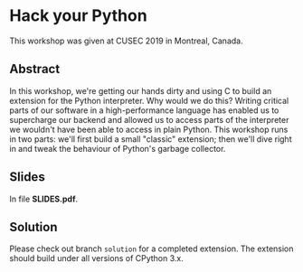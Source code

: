 # Hack your Python

This workshop was given at CUSEC 2019 in Montreal, Canada.

## Abstract

In this workshop, we're getting our hands dirty and using C to build an extension for the Python interpreter. Why would we do this? Writing critical parts of our software in a high-performance language has enabled us to supercharge our backend and allowed us to access parts of the interpreter we wouldn't have been able to access in plain Python. This workshop runs in two parts: we'll first build a small "classic" extension; then we'll dive right in and tweak the behaviour of Python's garbage collector.

## Slides

In file **SLIDES.pdf**.

## Solution

Please check out branch `solution` for a completed extension. The extension should build under all versions of CPython 3.x.